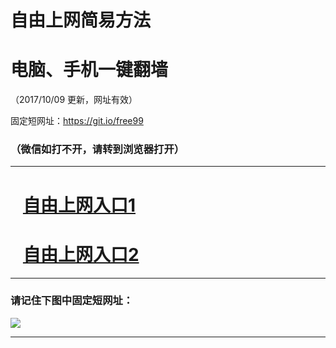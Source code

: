 ﻿# 自由上网简易方法

# 电脑、手机一键翻墙

（2017/10/09 更新，网址有效）

固定短网址：https://git.io/free99

### （微信如打不开，请转到浏览器打开）


***





# &nbsp;&nbsp; <a href="http://ft450213197.fwq-tz-1001.info/fwqtz01.html?t=100900132267 " target="_blank">自由上网入口1</a>
# &nbsp;&nbsp; <a href="http://ft265217808.fwq-tz-1002.info/fwqtz02.html?t=100900110314 " target="_blank">自由上网入口2</a>
***

### 请记住下图中固定短网址：

<img src="https://s3-us-west-2.amazonaws.com/fwq-1001/yjfq-20170905okok.png" /> 


***

